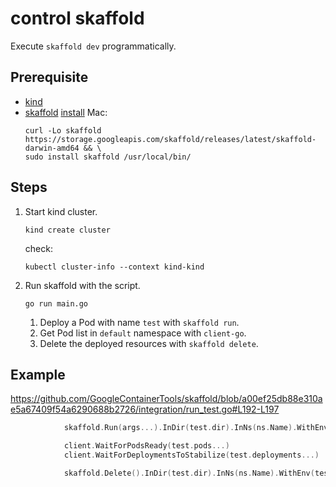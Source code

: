 # control skaffold

Execute `skaffold dev` programmatically.

## Prerequisite

- [kind](https://kind.sigs.k8s.io/)
- [skaffold](https://skaffold.dev/)
    [install](https://skaffold.dev/docs/install/)
    Mac:
    ```
    curl -Lo skaffold https://storage.googleapis.com/skaffold/releases/latest/skaffold-darwin-amd64 && \
    sudo install skaffold /usr/local/bin/
    ```

## Steps

1. Start kind cluster.

    ```
    kind create cluster
    ```

    check:

    ```
    kubectl cluster-info --context kind-kind
    ```

1. Run skaffold with the script.

    ```
    go run main.go
    ```

    1. Deploy a Pod with name `test` with `skaffold run`.
    1. Get Pod list in `default` namespace with `client-go`.
    1. Delete the deployed resources with `skaffold delete`.


## Example

https://github.com/GoogleContainerTools/skaffold/blob/a00ef25db88e310ae5a67409f54a6290688b2726/integration/run_test.go#L192-L197

```go
			skaffold.Run(args...).InDir(test.dir).InNs(ns.Name).WithEnv(test.env).RunOrFail(t)

			client.WaitForPodsReady(test.pods...)
			client.WaitForDeploymentsToStabilize(test.deployments...)

			skaffold.Delete().InDir(test.dir).InNs(ns.Name).WithEnv(test.env).RunOrFail(t)
```
